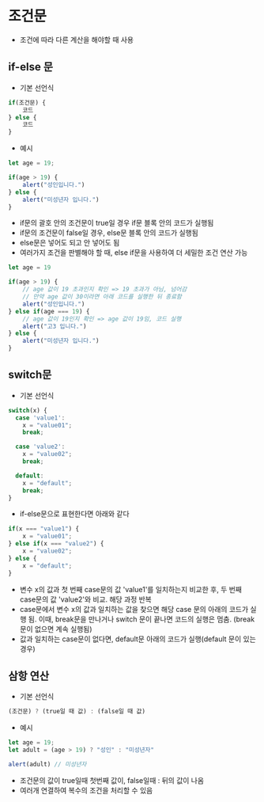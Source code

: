 # 조건문
- 조건에 따라 다른 계산을 해야할 때 사용

## if-else 문
- 기본 선언식
```javascript
if(조건문) {
    코드
} else {
    코드
}
```

- 예시
```javascript
let age = 19;

if(age > 19) {
    alert("성인입니다.")
} else {
    alert("미성년자 입니다.")
}
```

- if문의 괄호 안의 조건문이 true일 경우 if문 블록 안의 코드가 실행됨
- if문의 조건문이 false일 경우, else문 블록 안의 코드가 실행됨
- else문은 넣어도 되고 안 넣어도 됨
- 여러가지 조건을 판별해야 할 때, else if문을 사용하여 더 세밀한 조건 연산 가능

```javascript
let age = 19

if(age > 19) {
    // age 값이 19 초과인지 확인 => 19 초과가 아님, 넘어감
    // 만약 age 값이 30이라면 아래 코드를 실행한 뒤 종료함
    alert("성인입니다.")
} else if(age === 19) {
    // age 값이 19인지 확인 => age 값이 19임, 코드 실행
    alert("고3 입니다.")
} else {
    alert("미성년자 입니다.")
}
```

## switch문
- 기본 선언식
```javascript
switch(x) {
  case 'value1':
    x = "value01";
    break;

  case 'value2':
    x = "value02";
    break;

  default:
    x = "default";
    break;
}
```
- if-else문으로 표현한다면 아래와 같다
```javascript
if(x === "value1") {
    x = "value01";
} else if(x === "value2") {
    x = "value02";
} else {
    x = "default";
}
```
- 변수 x의 값과 첫 번째 case문의 값 'value1'를 일치하는지 비교한 후, 두 번째 case문의 값 'value2'와 비교. 해당 과정 반복
- case문에서 변수 x의 값과 일치하는 값을 찾으면 해당 case 문의 아래의 코드가 실행 됨. 이때, break문을 만나거나 switch 문이 끝나면 코드의 실행은 멈춤. (break문이 없으면 계속 실행됨)
- 값과 일치하는 case문이 없다면, default문 아래의 코드가 실행(default 문이 있는 경우)

## 삼항 연산
- 기본 선언식
```javascript
(조건문) ? (true일 때 값) : (false일 때 값)
```

- 예시
```javascript
let age = 19;
let adult = (age > 19) ? "성인" : "미성년자"

alert(adult) // 미성년자
```
- 조건문의 값이 true일때 첫번째 값이, false일때 : 뒤의 값이 나옴
- 여러개 연결하여 복수의 조건을 처리할 수 있음